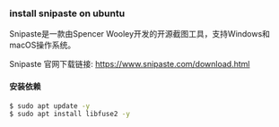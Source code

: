 ### install snipaste on ubuntu

Snipaste是一款由Spencer Wooley开发的开源截图工具，支持Windows和macOS操作系统。

Snipaste 官网下载链接: https://www.snipaste.com/download.html

#### 安装依赖

```bash
$ sudo apt update -y 
$ sudo apt install libfuse2 -y
```


